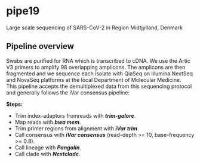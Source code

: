# pipe19

Large scale sequencing of SARS-CoV-2 in Region Midtjylland, Denmark


## Pipeline overview
Swabs are purified for RNA which is transcribed to cDNA. We use the Artic V3 primers to amplify 98 overlapping amplicons. The amplicons are then fragmented and we sequence each isolate with QiaSeq on Illumina NextSeq and NovaSeq platforms at the local Department of Molecular Medicine.  
This pipeline accepts the demultiplexed data from this sequencing protocol and generally follows the iVar consensus pipeline:

**Steps:**
* Trim index-adaptors fromreads with ***trim-galore***.
* Map reads with ***bwa mem***.
* Trim primer regions from alignment with ***iVar trim***.
* Call consensus with ***iVar consensus*** (read-depth >= 10, base-frequency >= 0.8).
* Call lineage with ***Pangolin***.
* Call clade with ***Nextclade***.
